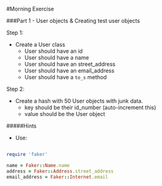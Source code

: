#Morning Exercise

###Part 1 - User objects & Creating test user objects

Step 1:
- Create a User class
  - User should have an id
  - User should have a name
  - User should have an street_address
  - User should have an email_address
  - User should have a `to_s` method

Step 2:
- Create a hash with 50 User objects with junk data.
  - key should be their id_number (auto-increment this)
  - value should be the User object

#####Hints
- Use:

```ruby

require 'faker'

name = Faker::Name.name
address = Faker::Address.street_address
email_address = Faker::Internet.email
```
